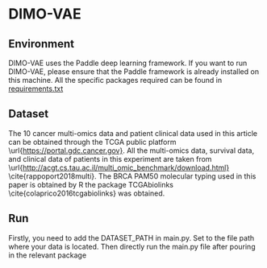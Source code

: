 # DIMO-VAE
## Environment
DIMO-VAE uses the Paddle deep learning framework.
If you want to run DIMO-VAE, please ensure that the Paddle framework is already installed on this machine. All the specific packages required can be found in [requirements.txt](requirements.txt)

## Dataset
The 10 cancer multi-omics data and patient clinical data used in this article can be obtained through the TCGA public platform \url{https://portal.gdc.cancer.gov}. All the multi-omics data, survival data, and clinical data of patients in this experiment are taken from \url{http://acgt.cs.tau.ac.il/multi_omic_benchmark/download.html} \cite{rappoport2018multi}. The BRCA PAM50 molecular typing used in this paper is obtained by R the package TCGAbiolinks \cite{colaprico2016tcgabiolinks} was obtained.

## Run
Firstly, you need to add the DATASET_PATH in main.py. Set to the file path where your data is located. Then directly run the main.py file after pouring in the relevant package